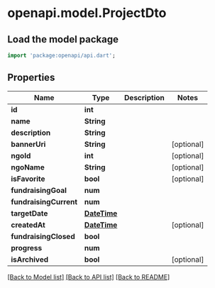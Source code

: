 # openapi.model.ProjectDto

## Load the model package
```dart
import 'package:openapi/api.dart';
```

## Properties
Name | Type | Description | Notes
------------ | ------------- | ------------- | -------------
**id** | **int** |  | 
**name** | **String** |  | 
**description** | **String** |  | 
**bannerUri** | **String** |  | [optional] 
**ngoId** | **int** |  | [optional] 
**ngoName** | **String** |  | [optional] 
**isFavorite** | **bool** |  | [optional] 
**fundraisingGoal** | **num** |  | 
**fundraisingCurrent** | **num** |  | 
**targetDate** | [**DateTime**](DateTime.md) |  | 
**createdAt** | [**DateTime**](DateTime.md) |  | [optional] 
**fundraisingClosed** | **bool** |  | 
**progress** | **num** |  | 
**isArchived** | **bool** |  | [optional] 

[[Back to Model list]](../README.md#documentation-for-models) [[Back to API list]](../README.md#documentation-for-api-endpoints) [[Back to README]](../README.md)


